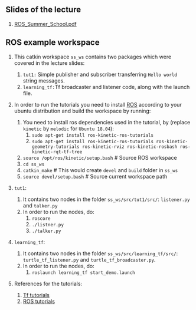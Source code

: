 ## Slides of the lecture  
1. [ROS_Summer_School.pdf](ROS_Summer_School.pdf)

## ROS example workspace

1. This catkin workspace `ss_ws` contains two packages which were covered in the lecture slides:    
	1. `tut1:` Simple publisher and subscriber transferring `Hello world` string messages.  
	2. `learning_tf:`Tf broadcaster and listener code, along with the launch file.  

2. In order to run the tutorials you need to install [ROS](http://wiki.ros.org/ROS/Installation) according to your ubuntu distribution and build the workspace by running:  
	1. You need to install ros dependencies used in the tutorial, by (replace `kinetic` by `melodic` for `Ubuntu 18.04`):  
		1. `sudo apt-get install ros-kinetic-ros-tutorials`  
		2. `sudo apt-get install ros-kinetic-ros-tutorials ros-kinetic-geometry-tutorials ros-kinetic-rviz ros-kinetic-rosbash ros-kinetic-rqt-tf-tree`  
	2. `source /opt/ros/kinetic/setup.bash`		# Source ROS workspace  
	3. `cd ss_ws`  
	4. `catkin_make`		# This would create `devel` and `build` folder in `ss_ws`  
	5. `source devel/setup.bash`		# Source current workspace path   


3. `tut1`:  
	1. It contains two nodes in the folder `ss_ws/src/tut1/src/`: `listener.py` and `talker.py`  
	2. In order to run the nodes, do:    
		1. `roscore`  
		2. `./listner.py`  
		3. `./talker.py`  

4. `learning_tf`:  
	1. It contains two nodes in the folder `ss_ws/src/learning_tf/src/`: `turtle_tf_listener.py` and `turtle_tf_broadcaster.py`.  
	2. In order to run the nodes, do:  
		1. `roslaunch learning_tf start_demo.launch`  

5. References for the tutorials:  
	1. [Tf tutorials](http://wiki.ros.org/tf/Tutorials/Introduction%20to%20tf) 
	2. [ROS tutorials](http://wiki.ros.org/ROS/Tutorials/UnderstandingNodes)